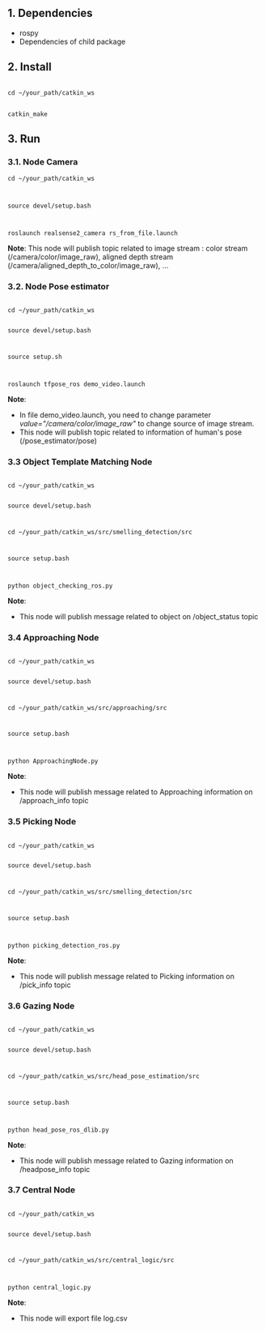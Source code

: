 ## 1. Dependencies
* rospy
* Dependencies of child package

## 2. Install 

<code>
cd ~/your_path/catkin_ws

catkin_make
</code>

## 3. Run

### 3.1. Node Camera
<code>cd ~/your_path/catkin_ws

source devel/setup.bash

roslaunch realsense2_camera rs_from_file.launch </code>

**Note**: This node will publish topic related to image stream : color stream (/camera/color/image_raw), aligned depth stream (/camera/aligned_depth_to_color/image_raw), ...

### 3.2. Node Pose estimator

<code>
cd ~/your_path/catkin_ws

source devel/setup.bash

source setup.sh

roslaunch tfpose_ros demo_video.launch
</code>

**Note**: 
* In file </em>demo_video.launch</em>, you need to change parameter <em>value="/camera/color/image_raw" </em> to change source of image stream.
* This node will publish topic related to information of human's pose (/pose_estimator/pose)

### 3.3 Object Template Matching Node

<code>
cd ~/your_path/catkin_ws

source devel/setup.bash

cd ~/your_path/catkin_ws/src/smelling_detection/src

source setup.bash

python object_checking_ros.py
</code>

**Note**:
* This node will publish message related to object on /object_status topic

### 3.4 Approaching Node

<code>
cd ~/your_path/catkin_ws

source devel/setup.bash

cd ~/your_path/catkin_ws/src/approaching/src

source setup.bash

python ApproachingNode.py
</code>

**Note**:
* This node will publish message related to Approaching information on /approach_info topic


### 3.5 Picking Node

<code>
cd ~/your_path/catkin_ws

source devel/setup.bash

cd ~/your_path/catkin_ws/src/smelling_detection/src

source setup.bash

python picking_detection_ros.py
</code>

**Note**:
* This node will publish message related to Picking information on /pick_info topic


### 3.6 Gazing Node

<code>
cd ~/your_path/catkin_ws

source devel/setup.bash

cd ~/your_path/catkin_ws/src/head_pose_estimation/src

source setup.bash

python head_pose_ros_dlib.py 
</code>

**Note**:
* This node will publish message related to Gazing information on /headpose_info topic


### 3.7 Central Node

<code>
cd ~/your_path/catkin_ws

source devel/setup.bash

cd ~/your_path/catkin_ws/src/central_logic/src

python central_logic.py
</code>

**Note**:
* This node will export file log.csv